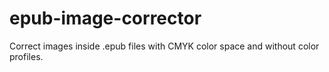 # epub-image-corrector

Correct images inside .epub files with CMYK color space and without color profiles.

